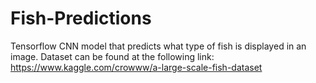 # Fish-Predictions
Tensorflow CNN model that predicts what type of fish is displayed in an image.
Dataset can be found at the following link: https://www.kaggle.com/crowww/a-large-scale-fish-dataset
